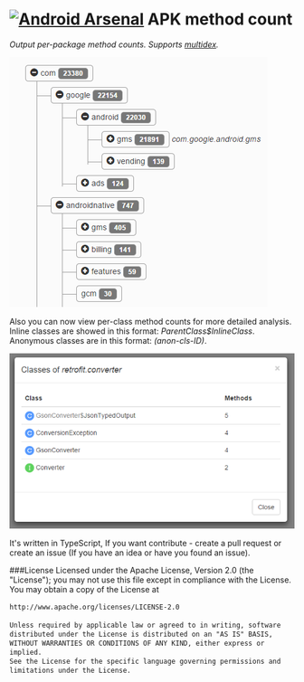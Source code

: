 [![Android Arsenal](https://img.shields.io/badge/Android%20Arsenal-apk--method--count-brightgreen.svg?style=flat)](https://android-arsenal.com/details/1/1567)
APK method count
============
*Output per-package method counts. Supports [multidex](https://developer.android.com/tools/building/multidex.html).*

![](img/example.png)

Also you can now view per-class method counts for more detailed analysis. Inline classes are showed in this format: *ParentClass$InlineClass*. Anonymous classes are in this format: *(anon-cls-ID)*.

![](img/example2.png)

It's written in TypeScript, If you want contribute - create a pull request or create an issue (If you have an idea or have you found an issue).

###License
    Licensed under the Apache License, Version 2.0 (the "License");
    you may not use this file except in compliance with the License.
    You may obtain a copy of the License at
    
    http://www.apache.org/licenses/LICENSE-2.0
    
    Unless required by applicable law or agreed to in writing, software
    distributed under the License is distributed on an "AS IS" BASIS,
    WITHOUT WARRANTIES OR CONDITIONS OF ANY KIND, either express or implied.
    See the License for the specific language governing permissions and
    limitations under the License.
